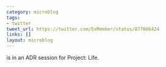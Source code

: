 ```yaml
---
category: microblog
tags:
- twitter
tweet_url: https://twitter.com/ExMember/status/877606424
links: []
layout: microblog
---
```

is in an ADR session for Project: Life.
